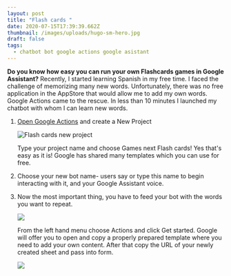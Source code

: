 ```yaml
---
layout: post
title: "Flash cards "
date: 2020-07-15T17:39:39.662Z
thumbnail: /images/uploads/hugo-sm-hero.jpg
draft: false
tags:
  - chatbot bot google actions google asistant
---
```

**Do you know how easy you can run your own Flashcards games in Google Assistant?** Recently, I started learning Spanish in my free time. I faced the challenge of memorizing many new words. Unfortunately, there was no free application in the AppStore that would allow me to add my own words. Google Actions came to the rescue. In less than 10 minutes I launched my chatbot with whom I can learn new words.

1. [Open Google Actions](https://console.actions.google.com/u/0/) and create a New Project

   ![Flash cards new project](/images/uploads/flashcards-newproject.png)

   Type your project name and choose Games next Flash cards! Yes that's easy as it is! Google has shared many templates which you can use for free.
2. Choose your new bot name-  users say or type this name to begin interacting with it, and your Google Assistant voice. 
3. Now the most important thing, you have to feed your bot with the words you want to repeat.

   ![](/images/uploads/flashcards-newproject1.png)

   From the left hand menu choose Actions and click Get started. Google will offer you to open and copy a properly prepared template where you need to add your own content. After that copy the URL of your newly created sheet and pass into form.

   ![](/images/uploads/flashcards-newproject1.png)